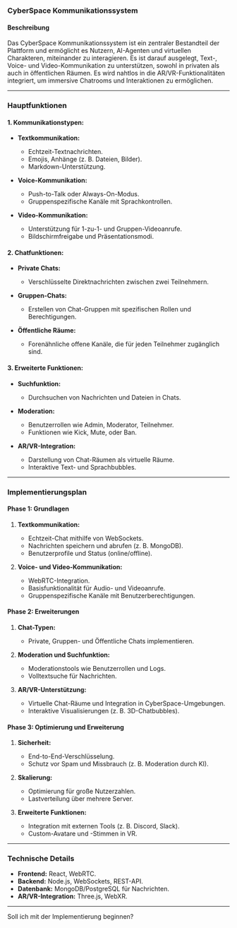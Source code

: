 ### **CyberSpace Kommunikationssystem**

#### **Beschreibung**
Das CyberSpace Kommunikationssystem ist ein zentraler Bestandteil der Plattform und ermöglicht es Nutzern, AI-Agenten und virtuellen Charakteren, miteinander zu interagieren. Es ist darauf ausgelegt, Text-, Voice- und Video-Kommunikation zu unterstützen, sowohl in privaten als auch in öffentlichen Räumen. Es wird nahtlos in die AR/VR-Funktionalitäten integriert, um immersive Chatrooms und Interaktionen zu ermöglichen.

---

### **Hauptfunktionen**

#### **1. Kommunikationstypen:**
- **Textkommunikation:**
  - Echtzeit-Textnachrichten.
  - Emojis, Anhänge (z. B. Dateien, Bilder).
  - Markdown-Unterstützung.

- **Voice-Kommunikation:**
  - Push-to-Talk oder Always-On-Modus.
  - Gruppenspezifische Kanäle mit Sprachkontrollen.

- **Video-Kommunikation:**
  - Unterstützung für 1-zu-1- und Gruppen-Videoanrufe.
  - Bildschirmfreigabe und Präsentationsmodi.

#### **2. Chatfunktionen:**
- **Private Chats:**
  - Verschlüsselte Direktnachrichten zwischen zwei Teilnehmern.

- **Gruppen-Chats:**
  - Erstellen von Chat-Gruppen mit spezifischen Rollen und Berechtigungen.

- **Öffentliche Räume:**
  - Forenähnliche offene Kanäle, die für jeden Teilnehmer zugänglich sind.

#### **3. Erweiterte Funktionen:**
- **Suchfunktion:**
  - Durchsuchen von Nachrichten und Dateien in Chats.

- **Moderation:**
  - Benutzerrollen wie Admin, Moderator, Teilnehmer.
  - Funktionen wie Kick, Mute, oder Ban.

- **AR/VR-Integration:**
  - Darstellung von Chat-Räumen als virtuelle Räume.
  - Interaktive Text- und Sprachbubbles.

---

### **Implementierungsplan**

#### **Phase 1: Grundlagen**
1. **Textkommunikation:**
   - Echtzeit-Chat mithilfe von WebSockets.
   - Nachrichten speichern und abrufen (z. B. MongoDB).
   - Benutzerprofile und Status (online/offline).

2. **Voice- und Video-Kommunikation:**
   - WebRTC-Integration.
   - Basisfunktionalität für Audio- und Videoanrufe.
   - Gruppenspezifische Kanäle mit Benutzerberechtigungen.

#### **Phase 2: Erweiterungen**
1. **Chat-Typen:**
   - Private, Gruppen- und Öffentliche Chats implementieren.

2. **Moderation und Suchfunktion:**
   - Moderationstools wie Benutzerrollen und Logs.
   - Volltextsuche für Nachrichten.

3. **AR/VR-Unterstützung:**
   - Virtuelle Chat-Räume und Integration in CyberSpace-Umgebungen.
   - Interaktive Visualisierungen (z. B. 3D-Chatbubbles).

#### **Phase 3: Optimierung und Erweiterung**
1. **Sicherheit:**
   - End-to-End-Verschlüsselung.
   - Schutz vor Spam und Missbrauch (z. B. Moderation durch KI).

2. **Skalierung:**
   - Optimierung für große Nutzerzahlen.
   - Lastverteilung über mehrere Server.

3. **Erweiterte Funktionen:**
   - Integration mit externen Tools (z. B. Discord, Slack).
   - Custom-Avatare und -Stimmen in VR.

---

### **Technische Details**
- **Frontend:** React, WebRTC.
- **Backend:** Node.js, WebSockets, REST-API.
- **Datenbank:** MongoDB/PostgreSQL für Nachrichten.
- **AR/VR-Integration:** Three.js, WebXR.

---

Soll ich mit der Implementierung beginnen?

